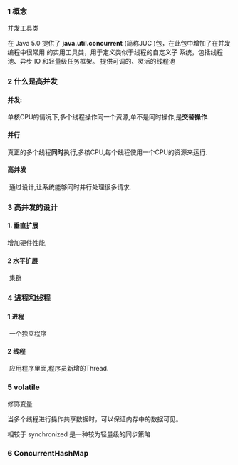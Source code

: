 ###  1 概念

并发工具类

在 Java 5.0 提供了 **java.util.concurrent** (简称JUC )包，在此包中增加了在并发编程中很常用 的实用工具类，用于定义类似于线程的自定义子 系统，包括线程池、异步 IO 和轻量级任务框架。 提供可调的、灵活的线程池

### 2 什么是高并发

#### 并发:

​	单核CPU的情况下,多个线程操作同一个资源,单不是同时操作,是**交替操作**.

#### 并行

​	真正的多个线程**同时**执行,多核CPU,每个线程使用一个CPU的资源来运行.

#### 高并发

​	通过设计,让系统能够同时并行处理很多请求.



### 3 高并发的设计

#### 1. 垂直扩展

增加硬件性能,

#### 2 水平扩展

​	集群



###  4 进程和线程

#### 	1 进程 

​		一个独立程序

#### 	2 线程

​		应用程序里面,程序员新增的Thread.



### 5 volatile 

修饰变量

当多个线程进行操作共享数据时，可以保证内存中的数据可见。

相较于 synchronized 是一种较为轻量级的同步策略

### 6 ConcurrentHashMap

